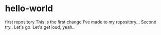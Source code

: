 # hello-world
first repository
This is the first change I've made to my repository...
Second try.. Let's go. 
Let's get loud, yeah..
